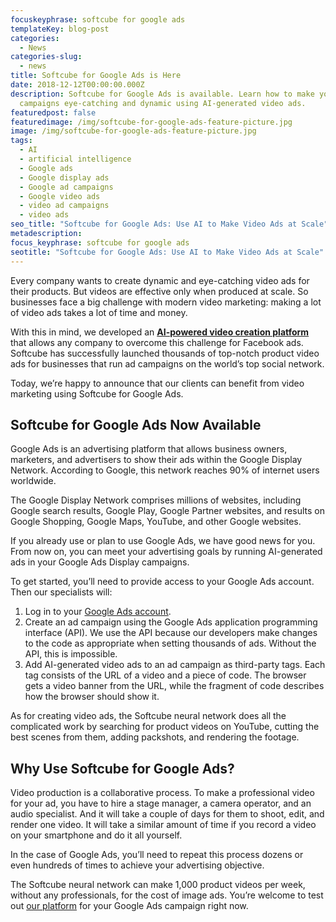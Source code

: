 ```yaml
---
focuskeyphrase: softcube for google ads
templateKey: blog-post
categories:
  - News
categories-slug:
  - news
title: Softcube for Google Ads is Here
date: 2018-12-12T00:00:00.000Z
description: Softcube for Google Ads is available. Learn how to make your ad
  campaigns eye-catching and dynamic using AI-generated video ads.
featuredpost: false
featuredimage: /img/softcube-for-google-ads-feature-picture.jpg
image: /img/softcube-for-google-ads-feature-picture.jpg
tags:
  - AI
  - artificial intelligence
  - Google ads
  - Google display ads
  - Google ad campaigns
  - Google video ads
  - video ad campaigns
  - video ads
seo_title: "Softcube for Google Ads: Use AI to Make Video Ads at Scale"
metadescription: 
focus_keyphrase: softcube for google ads
seotitle: "Softcube for Google Ads: Use AI to Make Video Ads at Scale"
---
```

<!--StartFragment-->

Every company wants to create dynamic and eye-catching video ads for their products. But videos are effective only when produced at scale. So businesses face a big challenge with modern video marketing: making a lot of video ads takes a lot of time and money.

With this in mind, we developed an **[AI-powered video creation platform](https://softcube.com)** that allows any company to overcome this challenge for Facebook ads. Softcube has successfully launched thousands of top-notch product video ads for businesses that run ad campaigns on the world’s top social network.

Today, we’re happy to announce that our clients can benefit from video marketing using Softcube for Google Ads.

## Softcube for Google Ads Now Available

Google Ads is an advertising platform that allows business owners, marketers, and advertisers to show their ads within the Google Display Network. According to Google, this network reaches 90% of internet users worldwide.

The Google Display Network comprises millions of websites, including Google search results, Google Play, Google Partner websites, and results on Google Shopping, Google Maps, YouTube, and other Google websites.

If you already use or plan to use Google Ads, we have good news for you. From now on, you can meet your advertising goals by running AI-generated ads in your Google Ads Display campaigns.

To get started, you’ll need to provide access to your Google Ads account. Then our specialists will:

1. Log in to your [Google Ads account](https://accounts.google.com/).
2. Create an ad campaign using the Google Ads application programming interface (API). We use the API because our developers make changes to the code as appropriate when setting thousands of ads. Without the API, this is impossible.
3. Add AI-generated video ads to an ad campaign as third-party tags. Each tag consists of the URL of a video and a piece of code. The browser gets a video banner from the URL, while the fragment of code describes how the browser should show it.

As for creating video ads, the Softcube neural network does all the complicated work by searching for product videos on YouTube, cutting the best scenes from them, adding packshots, and rendering the footage.

## Why Use Softcube for Google Ads?

Video production is a collaborative process. To make a professional video for your ad, you have to hire a stage manager, a camera operator, and an audio specialist. And it will take a couple of days for them to shoot, edit, and render one video. It will take a similar amount of time if you record a video on your smartphone and do it all yourself.

In the case of Google Ads, you’ll need to repeat this process dozens or even hundreds of times to achieve your advertising objective.

The Softcube neural network can make 1,000 product videos per week, without any professionals, for the cost of image ads. You’re welcome to test out [our platform](http://softcube.com) for your Google Ads campaign right now.